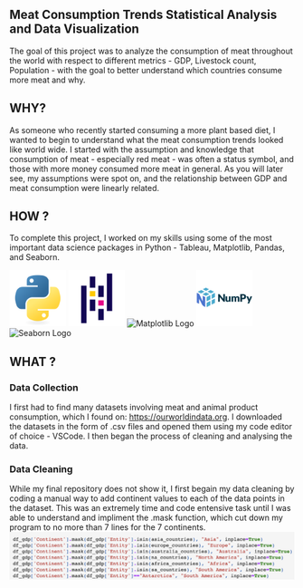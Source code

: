 ## Meat Consumption Trends Statistical Analysis and Data Visualization

The goal of this project was to analyze the consumption of meat throughout the world with respect to different metrics - GDP, Livestock count, Population - with the goal to better understand which countries consume more meat and why. 

## WHY?
As someone who recently started consuming a more plant based diet, I wanted to begin to understand what the meat consumption trends looked like world wide. I started with the assumption and knowledge that consumption of meat - especially red meat - was often a status symbol, and those with more money consumed more meat in general. As you will later see, my assumptions were spot on, and the relationship between GDP and meat consumption were linearly related. 

## HOW ?
To complete this project, I worked on my skills using some of the most important data science packages in Python - Tableau, Matplotlib, Pandas, and Seaborn. 

<img src= "https://github.com/devicons/devicon/blob/master/icons/python/python-original.svg" alt = "Python Logo" width= "100" height="100" /> <img src= "https://github.com/devicons/devicon/blob/master/icons/pandas/pandas-original.svg" alt = "Pandas Logo" width= "100" height="100" /> <img src= "https://matplotlib.org/_static/logo2_compressed.svg" alt = "Matplotlib Logo" width= "100" height="100" /> <img src= "https://github.com/devicons/devicon/blob/master/icons/numpy/numpy-original-wordmark.svg" alt = "Numpy Logo" width= "100" height="100" /> <img src="https://github.com/mwaskom/seaborn/blob/v0.12.0b2/doc/_static/logo-wide-lightbg.svg" alt = "Seaborn Logo" width = "100" height = "100" />

## WHAT ?

### Data Collection ###
I first had to find many datasets involving meat and animal product consumption, which I found on: https://ourworldindata.org. I downloaded the datasets in the form of .csv files and opened them using my code editor of choice - VSCode. I then began the process of cleaning and analysing the data. 

### Data Cleaning ###
While my final repository does not show it, I first begain my data cleaning by coding a manual way to add continent values to each of the data points in the dataset. This was an extremely time and code entensive task until I was able to understand and impliment the .mask function, which cut down my program to no more than 7 lines for the 7 continents. 
![Mask Func](mask.png?raw=true "Mask Function")

